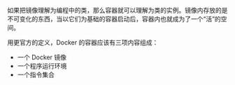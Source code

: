 如果把镜像理解为编程中的类，那么容器就可以理解为类的实例。镜像内存放的是不可变化的东西，当以它们为基础的容器启动后，容器内也就成为了一个“活”的空间。


用更官方的定义，Docker 的容器应该有三项内容组成：

-   一个 Docker 镜像
-   一个程序运行环境
-   一个指令集合